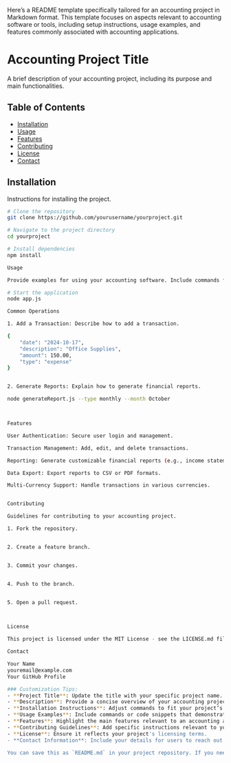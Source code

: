 Here’s a README template specifically tailored for an accounting project in Markdown format. This template focuses on aspects relevant to accounting software or tools, including setup instructions, usage examples, and features commonly associated with accounting applications.

# Accounting Project Title

A brief description of your accounting project, including its purpose and main functionalities.

## Table of Contents

- [Installation](#installation)
- [Usage](#usage)
- [Features](#features)
- [Contributing](#contributing)
- [License](#license)
- [Contact](#contact)

## Installation

Instructions for installing the project.

```bash
# Clone the repository
git clone https://github.com/yourusername/yourproject.git

# Navigate to the project directory
cd yourproject

# Install dependencies
npm install

Usage

Provide examples for using your accounting software. Include commands for starting the application and examples of common operations.

# Start the application
node app.js

Common Operations

1. Add a Transaction: Describe how to add a transaction.

{
    "date": "2024-10-17",
    "description": "Office Supplies",
    "amount": 150.00,
    "type": "expense"
}


2. Generate Reports: Explain how to generate financial reports.

node generateReport.js --type monthly --month October



Features

User Authentication: Secure user login and management.

Transaction Management: Add, edit, and delete transactions.

Reporting: Generate customizable financial reports (e.g., income statement, balance sheet).

Data Export: Export reports to CSV or PDF formats.

Multi-Currency Support: Handle transactions in various currencies.


Contributing

Guidelines for contributing to your accounting project.

1. Fork the repository.


2. Create a feature branch.


3. Commit your changes.


4. Push to the branch.


5. Open a pull request.



License

This project is licensed under the MIT License - see the LICENSE.md file for details.

Contact

Your Name
youremail@example.com
Your GitHub Profile

### Customization Tips:
- **Project Title**: Update the title with your specific project name.
- **Description**: Provide a concise overview of your accounting project and its purpose.
- **Installation Instructions**: Adjust commands to fit your project’s setup.
- **Usage Examples**: Include commands or code snippets that demonstrate how to use your application.
- **Features**: Highlight the main features relevant to an accounting application.
- **Contributing Guidelines**: Add specific instructions relevant to your project.
- **License**: Ensure it reflects your project's licensing terms.
- **Contact Information**: Include your details for users to reach out.

You can save this as `README.md` in your project repository. If you need any further modifications or additional sections, just let me know!

